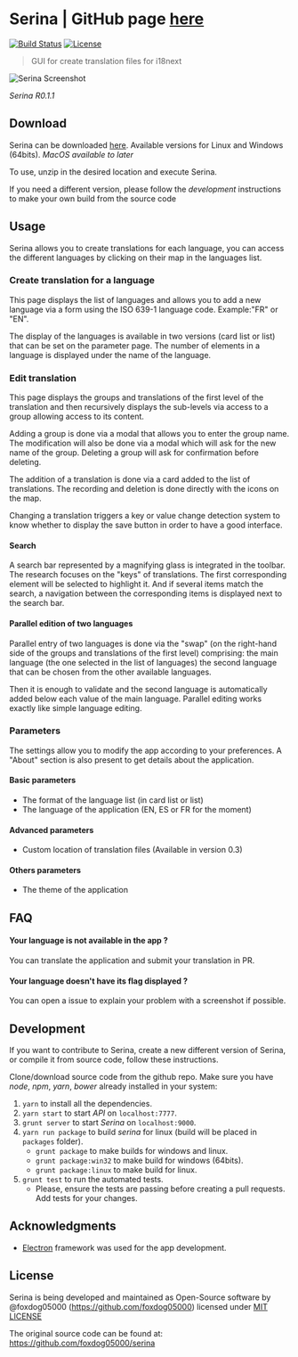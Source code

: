 Serina | GitHub page [here](https://foxdog05000.github.io/serina/)
======

[![Build Status](https://travis-ci.org/foxdog05000/serina.svg?branch=master)](https://travis-ci.org/foxdog05000/serina)
[![License](https://img.shields.io/badge/license-MIT-blue.svg?style=flat)](https://github.com/foxdog05000/serina/blob/master/LICENSE)

> GUI for create translation files for i18next

![Serina Screenshot](https://raw.githubusercontent.com/foxdog05000/serina/master/sample.png)

_Serina R0.1.1_

## Download

Serina can be downloaded [here](https://github.com/foxdog05000/serina/releases). Available versions for Linux and Windows (64bits). _MacOS available to later_

To use, unzip in the desired location and execute Serina.

If you need a different version, please follow the _development_ instructions to make your own build from the source code

## Usage
Serina allows you to create translations for each language, you can access the different languages by clicking on their map in the languages list.

### Create translation for a language
This page displays the list of languages and allows you to add a new language via a form using the ISO 639-1 language code. Example:"FR" or "EN".

The display of the languages is available in two versions (card list or list) that can be set on the parameter page. The number of elements in a language is displayed under the name of the language.

### Edit translation

This page displays the groups and translations of the first level of the translation and then recursively displays the sub-levels via access to a group allowing access to its content.

Adding a group is done via a modal that allows you to enter the group name. The modification will also be done via a modal which will ask for the new name of the group. Deleting a group will ask for confirmation before deleting.

The addition of a translation is done via a card added to the list of translations. The recording and deletion is done directly with the icons on the map.

Changing a translation triggers a key or value change detection system to know whether to display the save button in order to have a good interface.

#### Search

A search bar represented by a magnifying glass is integrated in the toolbar. The research focuses on the "keys" of translations. 
The first corresponding element will be selected to highlight it. And if several items match the search, a navigation between the corresponding items is displayed next to the search bar.

#### Parallel edition of two languages

Parallel entry of two languages is done via the "swap" (on the right-hand side of the groups and translations of the first level) comprising:
the main language (the one selected in the list of languages)
the second language that can be chosen from the other available languages.

Then it is enough to validate and the second language is automatically added below each value of the main language. Parallel editing works exactly like simple language editing.

### Parameters

The settings allow you to modify the app according to your preferences. A "About" section is also present to get details about the application.

#### Basic parameters
- The format of the language list (in card list or list)
- The language of the application (EN, ES or FR for the moment)

#### Advanced parameters
- Custom location of translation files (Available in version 0.3)

#### Others parameters
- The theme of the application

## FAQ

#### Your language is not available in the app ?
You can translate the application and submit your translation in PR.

#### Your language doesn't have its flag displayed ?
You can open a issue to explain your problem with a screenshot if possible.

## Development

If you want to contribute to Serina, create a new different version of Serina, or compile it from source code, follow these instructions.

Clone/download source code from the github repo. Make sure you have _node_, _npm_, _yarn_,  _bower_ already installed in your system:

1. `yarn` to install all the dependencies.
2. `yarn start` to start _API_ on `localhost:7777`.
3. `grunt server` to start _Serina_ on `localhost:9000`.
4. `yarn run package` to build _serina_ for linux (build will be placed in `packages` folder).
    * `grunt package` to make builds for windows and linux.
    * `grunt package:win32` to make build for windows (64bits).
    * `grunt package:linux` to make build for linux.
5. `grunt test` to run the automated tests.
    * Please, ensure the tests are passing before creating a pull requests. Add tests for your changes.

## Acknowledgments

* [Electron](https://electron.atom.io)  framework was used for the app development.

## License

Serina is being developed and maintained as Open-Source software by @foxdog05000 (https://github.com/foxdog05000) licensed under [MIT LICENSE](https://github.com/foxdog05000/serina/blob/master/LICENSE)

The original source code can be found at: <https://github.com/foxdog05000/serina>
